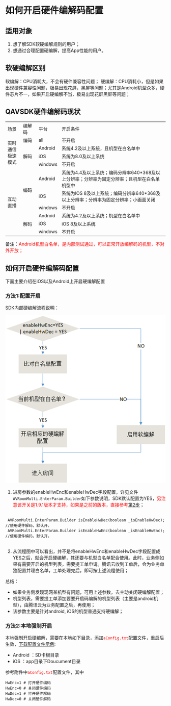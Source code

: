 # 如何开启硬件编解码配置

## 适用对象
1. 想了解SDK软硬编解规则的用户； 
2. 想通过合理配置硬编解，提高App性能的用户。 

## 软硬编解区别

软编解：CPU消耗大，不会有硬件兼容性问题；
硬编解：CPU消耗小，但是如果出现硬件兼容性问题，极易出现花屏，黑屏等问题；尤其是Android机型众多，硬件芯片不一，如果开启硬编解不当，极易出现花屏黑屏等问题；

## QAVSDK硬件编解码现状

<table>
<tr><td width="10%">场景</td><td width="10%">编解码</td><td width="10%">平台</td><td width="70%">开启条件</td><tr>
<tr><td rowspan=4>实时通信<br>极速模式</td><td>编码</td><td>all</td><td>不开启</td></tr>
<tr><td rowspan=3>解码</td><td>Android</td><td>系统4.2及以上系统，且机型在白名单中</td></tr>
<tr><td>iOS</td><td>系统为8.0及以上系统</td></tr>
<tr><td>windows</td><td>不开启</td></tr>
<tr><td rowspan=6>互动直播</td><td rowspan=3>编码</td><td>Android</td><td>系统为4.4及以上系统；编码分辨率640*368及以上分辨率；分辨率为固定分辨率；且机型在白名单机型中</td></tr>
<tr><td>iOS</td><td>系统为IOS 8及以上系统；编码分辨率640*368及以上分辨率；分辨率为固定分辨率；小画面关闭</td></tr>
<tr><td>windows</td><td>不开启</td></tr>
<tr><td rowspan=3>解码</td><td>Android</td><td>系统为4.2及以上系统；机型在白名单中</td></tr>
<tr><td>iOS</td><td>iOS 8及以上系统</td></tr>
<tr><td>windows</td><td>不开启</td></tr>
</table>

备注：<font color=red>Android机型白名单，是内部测试通过，可以正常开放编解码的机型，不对外开放；</font>


## 如何开启硬件编解码配置
下面主要介绍在iOS以及Android上开启硬编解配置

### <a name="step1">方法1:配置开启</a>
SDK内部硬编解流程说明：

<img src="hardencdec_flow.png" width="640" >

1. 进房参数的enableHwEnc和enableHwDec字段配置，详见文件`AVRoomMulti.EnterParam.Builder`如下参数说明，SDK默认配置为YES，<font color='red'>另注意该开关是1.9.1版本才支持，如果是之前的版本，直接参考<a href="#step2">第2步</a></font>；

```

 AVRoomMulti.EnterParam.Builder	isEnableHwDec(boolean _isEnableHwDec); //使用硬件解码，默认开。
 AVRoomMulti.EnterParam.Builder	isEnableHwEnc(boolean _isEnableHwEnc); //使用硬件编码，默认开。


```

2. 从流程图中可以看出，并不是将enableHwEnc和enableHwDec字段配置成YES之后，就会开启硬编解，其还要与机型白名单配合使用。此时，业务侧如果有需要开启的机型列表，需要提工单申请。腾讯云收到工单后，会为业务单独配置并理白名单，工单处理完后，即可按上述流程使用；

总结：

* 如果业务侧发现现网某机型有问题，可用上述参数，去主动关闭硬编解配置； 
* 机型列表，需要提工单添加要要开启码编解的机型列表（主要是android机型），由腾讯云为业务配置之后，再使用；
* 该参数主要是针对android, iOS的机型普通支持硬编解；


### <a name="step2">方法2:本地强制开启</a>
本地强制开启硬编解，需要在本地如下目录，添加<font color='red'>`aConfig.txt`</font>配置文件，重启后生效，<a href="aConfig.txt">下载配置文件示例</a>:

* Android ：SD卡根目录
* iOS ：app目录下Doucument目录

参考附件中<font color='red'>`aConfig.txt`</font>配置文件，其中

```
HwEnc=1 # 打开硬件编码
HwEnc=0 # 关闭硬件编码
HwDec=1 # 打开硬件解码
HwDec=0 # 关闭硬件解码
```

